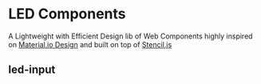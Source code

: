 # LED Components
A Lightweight with Efficient Design lib of Web Components highly inspired on [Material.io Design](https://material.io/design) and built on top of [Stencil.js](https://stenciljs.com/)

## led-input
